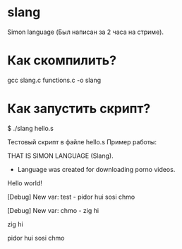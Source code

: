 # slang
Simon language (Был написан за 2 часа на стриме).

# Как скомпилить?
gcc slang.c functions.c -o slang

# Как запустить скрипт?
$ ./slang hello.s

Тестовый скрипт в файле hello.s
Пример работы:

THAT IS SIMON LANGUAGE (Slang).
* Language was created for downloading porno videos.
 
 
Hello world!

[Debug] New var: test - pidor hui sosi chmo

[Debug] New var: chmo - zig hi

zig hi

pidor hui sosi chmo
